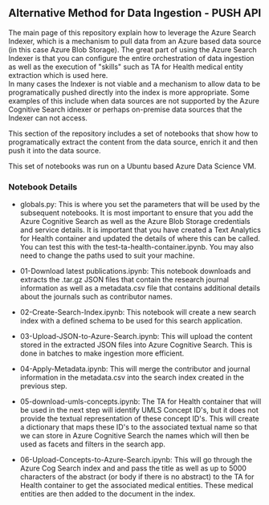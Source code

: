 ## Alternative Method for Data Ingestion - PUSH API

The main page of this repository explain how to leverage the Azure Search Indexer, which is a mechanism to pull data from an Azure based data source (in this case Azure Blob Storage).  The great part of using the Azure Search Indexer is that you can configure the entire orchestration of data ingestion as well as the execution of "skills" such as TA for Health medical entity extraction which is used here.  
In many cases the Indexer is not viable and a mechanism to allow data to be programatically pushed directly into the index is more appropriate.  Some examples of this include when data sources are not supported by the Azure Cognitive Search idnexer or perhaps on-premise data sources that the Indexer can not access.  

This section of the repository includes a set of notebooks that show how to programatically extract the content from the data source, enrich it and then push it into the data source.  

This set of notebooks was run on a Ubuntu based Azure Data Science VM.

### Notebook Details

* globals.py: This is where you set the parameters that will be used by the subsequent notebooks.  It is most important to ensure that you add the Azure Cognitive Search as well as the Azure Blob Storage credentials and service details.  It is important that you have created a Text Analytics for Health container and updated the details of where this can be called.  You can test this with the test-ta-health-container.ipynb.  You may also need to change the paths used to suit your machine.  

* 01-Download latest publications.ipynb: This notebook downloads and extracts the .tar.gz JSON files that contain the research journal information as well as a metadata.csv file that contains additional details about the journals such as contributor names.

* 02-Create-Search-Index.ipynb: This notebook will create a new search index with a defined schema to be used for this search application.

* 03-Upload-JSON-to-Azure-Search.ipynb: This will upload the content stored in the extracted JSON files into Azure Cognitive Search.  This is done in batches to make ingestion more efficient.

* 04-Apply-Metadata.ipynb: This will merge the contributor and journal information in the metadata.csv into the search index created in the previous step.

* 05-download-umls-concepts.ipynb: The TA for Health container that will be used in the next step will identify UMLS Concept ID's, but it does not provide the textual representation of these concept ID's.  This will create a dictionary that maps these ID's to the associated textual name so that we can store in Azure Cognitive Search the names which will then be used as facets and filters in the search app.

* 06-Upload-Concepts-to-Azure-Search.ipynb:  This will go through the Azure Cog Search index and and pass the title as well as up to 5000 characters of the abstract (or body if there is no abstract) to the TA for Health container to get the associated medical entities.  These medical entities are then added to the document in the index.   
